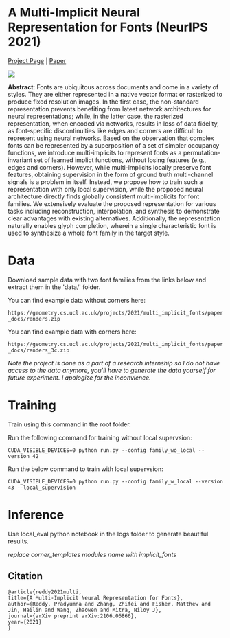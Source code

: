 # A Multi-Implicit Neural Representation for Fonts (NeurIPS 2021)
[Project Page](http://geometry.cs.ucl.ac.uk/projects/2021/multi_implicit_fonts/) | [Paper](https://arxiv.org/abs/2106.06866)

<img src="http://geometry.cs.ucl.ac.uk/projects/2021/multi_implicit_fonts/paper_docs/teaser.png">

**Abstract**:
Fonts are ubiquitous across documents and come in a variety of styles. They are either represented in a native vector format or rasterized to produce fixed resolution images. In the first case, the non-standard representation prevents benefiting from latest network architectures for neural representations; while, in the latter case, the rasterized representation, when encoded via networks, results in loss of data fidelity, as font-specific discontinuities like edges and corners are difficult to represent using neural networks. Based on the observation that complex fonts can be represented by a superposition of a set of simpler occupancy functions, we introduce multi-implicits to represent fonts as a permutation-invariant set of learned implict functions, without losing features (e.g., edges and corners). However, while multi-implicits locally preserve font features, obtaining supervision in the form of ground truth multi-channel signals is a problem in itself. Instead, we propose how to train such a representation with only local supervision, while the proposed neural architecture directly finds globally consistent multi-implicits for font families. We extensively evaluate the proposed representation for various tasks including reconstruction, interpolation, and synthesis to demonstrate clear advantages with existing alternatives. Additionally, the representation naturally enables glyph completion, wherein a single characteristic font is used to synthesize a whole font family in the target style.

# Data
Download sample data with two font families from the links below and extract them in the 'data/' folder.

You can find example data without corners here:

`https://geometry.cs.ucl.ac.uk/projects/2021/multi_implicit_fonts/paper_docs/renders.zip`

You can find example data with corners here:

`https://geometry.cs.ucl.ac.uk/projects/2021/multi_implicit_fonts/paper_docs/renders_3c.zip`

*Note the project is done as a part of a research internship so I do not have access to the data anymore, you'll have to generate the data yourself for future experiment. I apologize for the inconvience.*

# Training

Train using this command in the root folder.

Run the following command for training without local supervsion:
```
CUDA_VISIBLE_DEVICES=0 python run.py --config family_wo_local --version 42
```
Run the below command to train with local supervsion:
```
CUDA_VISIBLE_DEVICES=0 python run.py --config family_w_local --version 43 --local_supervision
```

# Inference
Use local_eval python notebook in the logs folder to generate beautiful results.

*replace corner_templates modules name with implicit_fonts*

## Citation
```
@article{reddy2021multi,
title={A Multi-Implicit Neural Representation for Fonts},
author={Reddy, Pradyumna and Zhang, Zhifei and Fisher, Matthew and Jin, Hailin and Wang, Zhaowen and Mitra, Niloy J},
journal={arXiv preprint arXiv:2106.06866},
year={2021}
}			
```
